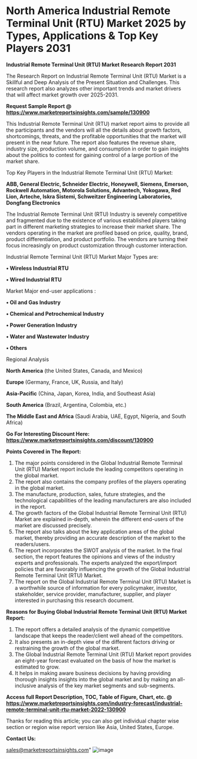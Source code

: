 # North America Industrial Remote Terminal Unit (RTU) Market 2025 by Types, Applications & Top Key Players 2031

<strong>Industrial Remote Terminal Unit (RTU) Market Research Report 2031</strong>

The Research Report on Industrial Remote Terminal Unit (RTU) Market is a Skillful and Deep Analysis of the Present Situation and Challenges. This research report also analyzes other important trends and market drivers that will affect market growth over 2025-2031.

<strong>Request Sample Report @ <a href=https://www.marketreportsinsights.com/sample/130900>https://www.marketreportsinsights.com/sample/130900</a></strong>

This Industrial Remote Terminal Unit (RTU) market report aims to provide all the participants and the vendors will all the details about growth factors, shortcomings, threats, and the profitable opportunities that the market will present in the near future. The report also features the revenue share, industry size, production volume, and consumption in order to gain insights about the politics to contest for gaining control of a large portion of the market share.

Top Key Players in the Industrial Remote Terminal Unit (RTU) Market:

<strong>ABB, General Electric, Schneider Electric, Honeywell, Siemens, Emerson, Rockwell Automation, Motorola Solutions, Advantech, Yokogawa, Red Lion, Arteche, Iskra Sistemi, Schweitzer Engineering Laboratories, Dongfang Electronics</strong>

The Industrial Remote Terminal Unit (RTU) Industry is severely competitive and fragmented due to the existence of various established players taking part in different marketing strategies to increase their market share. The vendors operating in the market are profiled based on price, quality, brand, product differentiation, and product portfolio. The vendors are turning their focus increasingly on product customization through customer interaction.

Industrial Remote Terminal Unit (RTU) Market Major Types are:

<strong>• Wireless Industrial RTU

• Wired Industrial RTU</strong>

Market Major end-user applications :

<strong>• Oil and Gas Industry

• Chemical and Petrochemical Industry

• Power Generation Industry

• Water and Wastewater Industry

• Others</strong>

Regional Analysis

</u><strong><b>North America</b></strong> (the United States, Canada, and Mexico)

<strong><b>Europe </b></strong>(Germany, France, UK, Russia, and Italy)

<strong><b>Asia-Pacific</b></strong> (China, Japan, Korea, India, and Southeast Asia)

<strong><b>South America</b></strong> (Brazil, Argentina, Colombia, etc.)

<strong><b>The Middle East and Africa</b></strong> (Saudi Arabia, UAE, Egypt, Nigeria, and South Africa)

<strong>Go For Interesting Discount Here: <a href=https://www.marketreportsinsights.com/discount/130900>https://www.marketreportsinsights.com/discount/130900</a></strong>

<strong>Points Covered in The Report:</strong>
<ol>
  <li>The major points considered in the Global Industrial Remote Terminal Unit (RTU) Market report include the leading competitors operating in the global market.</li>
  <li>The report also contains the company profiles of the players operating in the global market.</li>
  <li>The manufacture, production, sales, future strategies, and the technological capabilities of the leading manufacturers are also included in the report.</li>
  <li>The growth factors of the Global Industrial Remote Terminal Unit (RTU) Market are explained in-depth, wherein the different end-users of the market are discussed precisely.</li>
  <li>The report also talks about the key application areas of the global market, thereby providing an accurate description of the market to the readers/users.</li>
  <li>The report incorporates the SWOT analysis of the market. In the final section, the report features the opinions and views of the industry experts and professionals. The experts analyzed the export/import policies that are favorably influencing the growth of the Global Industrial Remote Terminal Unit (RTU) Market.</li>
  <li>The report on the Global Industrial Remote Terminal Unit (RTU) Market is a worthwhile source of information for every policymaker, investor, stakeholder, service provider, manufacturer, supplier, and player interested in purchasing this research document.</li>
</ol>
<strong>Reasons for Buying Global Industrial Remote Terminal Unit (RTU) Market Report:</strong>

<ol>
  <li>The report offers a detailed analysis of the dynamic competitive landscape that keeps the reader/client well ahead of the competitors.</li>
  <li>It also presents an in-depth view of the different factors driving or restraining the growth of the global market.</li>
  <li>The Global Industrial Remote Terminal Unit (RTU) Market report provides an eight-year forecast evaluated on the basis of how the market is estimated to grow.</li>
  <li>It helps in making aware business decisions by having providing thorough insights insights into the global market and by making an all-inclusive analysis of the key market segments and sub-segments.</li>
</ol>
<strong>Access full Report Description, TOC, Table of Figure, Chart, etc. @ <a href=https://www.marketreportsinsights.com/industry-forecast/industrial-remote-terminal-unit-rtu-market-2022-130900>https://www.marketreportsinsights.com/industry-forecast/industrial-remote-terminal-unit-rtu-market-2022-130900</a></strong>


Thanks for reading this article; you can also get individual chapter wise section or region wise report version like Asia, United States, Europe.

<strong>Contact Us:</strong>

sales@marketreportsinsights.com"
![image](https://github.com/user-attachments/assets/078a0fb8-1af7-4db8-8af2-235461989a5b)

